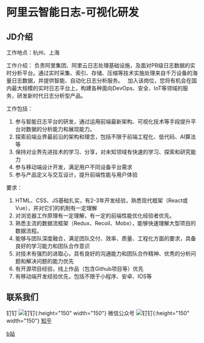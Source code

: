 # 阿里云智能日志-可视化研发

## JD介绍
工作地点：杭州、上海

工作介绍：
负责阿里集团、阿里云日志处理基础设施，及面对PB级日志数据的实时分析平台。通过实时采集、索引、存储、压缩等技术实施处理来自千万设备的海量日志数据，并提供智能、自动化日志分析服务。
 
加入该岗位，您将有机会在国内最大规模的实时日志平台上，构建各种面向DevOps、安全、IoT等领域的服务，研发新时代日志分析型产品。

工作包括：

1. 参与智能日志平台的研发，通过运用前端最新架构、可视化技术等手段提升平台对数据的分析能力和展现能力。
2. 探索前端业界最前沿的架构和理念，包括不限于前端工程化、低代码、AI算法等
3. 保持对业界先进技术的学习、分享，对未知领域有快速的学习、探索和研究能力
4. 参与移动端设计开发，满足用户不同设备平台需求
5. 参与产品定义与交互设计，提升前端性能与用户体验

要求：

1. HTML、CSS、JS基础扎实，有2-3年开发经验，熟悉现代框架（React或Vue），并对它们的机制有一定理解
2. 对浏览器工作原理有一定理解，有一定的前端性能优化经验者优先。
3. 熟悉主流的数据流框架（Redux、Recoil、Mobx），能够快速理解大型项目的数据流程。
4. 能够与团队深度融合，满足团队交付、效率、质量、工程化方面的要求，具备良好的学习能力和团队合作意识
5. 对技术有强烈的进取心，具有良好的沟通能力和团队合作精神、优秀的分析问题和解决问题的能力优先
6. 有开源项目经验，线上作品（包含Github项目等）优先
7. 有移动端开发经验优先，包括不限于小程序、安卓、IOS等


## 联系我们
钉钉
![钉钉](https://img.alicdn.com/tfs/TB1U_GwTkL0gK0jSZFAXXcA9pXa-934-934.png){:height="150" width="150"}
微信公众号
![钉钉](http://slsconsole.oss-cn-hangzhou.aliyuncs.com/vx.jpg){:height="150" width="150"}
[知乎](https://www.zhihu.com/people/a-li-yun-ri-zhi-fu-wu)

[b站](https://space.bilibili.com/630680534)
